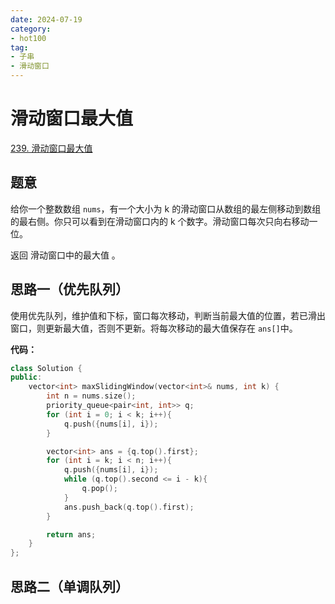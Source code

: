 ```yaml
---
date: 2024-07-19
category: 
- hot100
tag: 
- 子串
- 滑动窗口
---
```


# 滑动窗口最大值

<!-- more -->

[239. 滑动窗口最大值
](https://leetcode.cn/problems/sliding-window-maximum/description/?envType=study-plan-v2&envId=top-100-liked)

## 题意

给你一个整数数组 `nums`，有一个大小为 k 的滑动窗口从数组的最左侧移动到数组的最右侧。你只可以看到在滑动窗口内的 k 个数字。滑动窗口每次只向右移动一位。

返回 滑动窗口中的最大值 。

## 思路一（优先队列）

使用优先队列，维护值和下标，窗口每次移动，判断当前最大值的位置，若已滑出窗口，则更新最大值，否则不更新。将每次移动的最大值保存在 `ans[]`中。

**代码：**

```cpp
class Solution {
public:
    vector<int> maxSlidingWindow(vector<int>& nums, int k) {
        int n = nums.size();
        priority_queue<pair<int, int>> q;
        for (int i = 0; i < k; i++){
            q.push({nums[i], i});
        }

        vector<int> ans = {q.top().first};
        for (int i = k; i < n; i++){
            q.push({nums[i], i});
            while (q.top().second <= i - k){
                q.pop();
            }
            ans.push_back(q.top().first);
        }

        return ans;
    }
};
```

## 思路二（单调队列）

